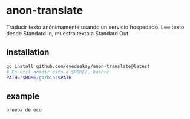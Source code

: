 # anon-translate

Traducir texto anónimamente usando un servicio hospedado.
Lee texto desde Standard In, muestra texto a Standard Out.

## installation

```sh
go install github.com/eyedeekay/anon-translate@latest
# Es útil añadir esto a $HOME/. bashrc
PATH="$HOME/go/bin:$PATH
```

## example

```sh
prueba de eco
```
